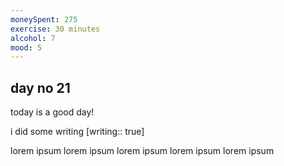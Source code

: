 ```yaml
---
moneySpent: 275
exercise: 30 minutes
alcohol: 7
mood: 5
---
```

## day no 21
today is a good day!
 

i did some writing [writing:: true]

lorem ipsum lorem ipsum lorem ipsum lorem ipsum lorem ipsum
